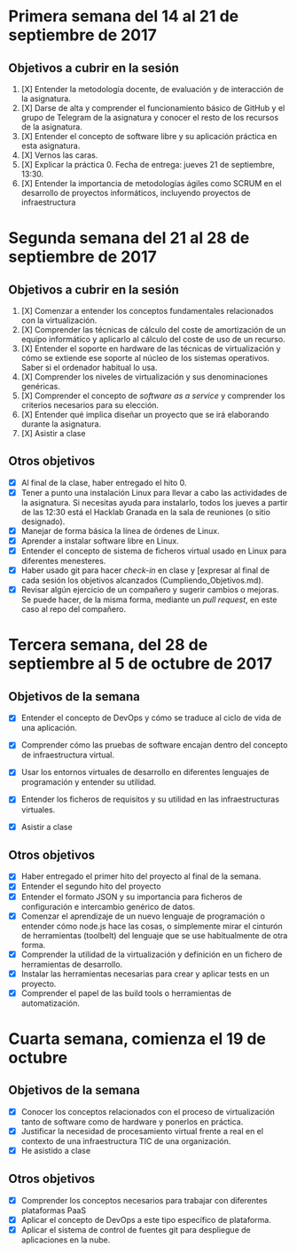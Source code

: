 # Primera semana del 14 al 21 de septiembre de 2017

## Objetivos a cubrir en la sesión

1. [X] Entender la metodología docente, de evaluación y de interacción de la asignatura.
2. [X] Darse de alta y comprender el funcionamiento básico de GitHub y el grupo de Telegram de la asignatura y conocer el resto de los recursos de la asignatura.
3. [X] Entender el concepto de software libre y su aplicación práctica en esta asignatura.
4. [X] Vernos las caras.
5. [X] Explicar la práctica 0. Fecha de entrega: jueves 21 de septiembre, 13:30.
6. [X] Entender la importancia de metodologías ágiles como SCRUM en el desarrollo de proyectos informáticos, incluyendo proyectos de infraestructura

# Segunda semana del 21 al 28 de septiembre de 2017

## Objetivos a cubrir en la sesión


1. [X] Comenzar a entender los conceptos fundamentales relacionados con la virtualización.
2. [X] Comprender las técnicas de cálculo del coste de amortización de un equipo informático y aplicarlo al cálculo del coste de uso de un recurso.
2. [X] Entender el soporte en hardware de las técnicas de virtualización y cómo se extiende ese soporte al núcleo de los sistemas operativos. Saber si el ordenador habitual lo usa.
4. [X] Comprender los niveles de virtualización y sus denominaciones genéricas.
5. [X] Comprender el concepto de *software as a service* y comprender los criterios necesarios para su elección.
6. [X] Entender qué implica diseñar un proyecto que se irá elaborando durante la asignatura.
7. [X] Asistir a clase


## Otros objetivos

* [X] Al final de la clase, haber entregado el hito 0. 
* [X] Tener a punto una instalación Linux para llevar a cabo las actividades de la asignatura. Si necesitas ayuda para instalarlo, todos los
jueves a partir de las 12:30 está el Hacklab Granada en la sala de reuniones (o sitio designado).
* [X] Manejar de forma básica la línea de órdenes de Linux.
* [X] Aprender a instalar software libre en Linux.
* [X] Entender el concepto de sistema de ficheros virtual usado en Linux para diferentes menesteres.
* [X] Haber usado git para hacer *check-in* en clase y [expresar al final de cada sesión los objetivos alcanzados (Cumpliendo_Objetivos.md).
* [X] Revisar algún ejercicio de un compañero y sugerir cambios o mejoras. Se puede hacer, de la misma forma, mediante un *pull request*, en este caso al repo del compañero.

# Tercera semana, del 28 de septiembre al 5 de octubre de 2017

## Objetivos de la semana

* [X] Entender el concepto de DevOps y cómo se traduce al ciclo de vida de una aplicación.
* [X] Comprender cómo las pruebas de software encajan dentro del concepto de infraestructura virtual.
* [X] Usar los entornos virtuales de desarrollo en diferentes lenguajes de programación y entender su utilidad.
* [X] Entender los ficheros de requisitos y su utilidad en las infraestructuras virtuales.
* [X] Asistir a clase



## Otros objetivos

* [X] Haber entregado el primer hito del proyecto al final de la semana.
* [X] Entender el segundo hito del proyecto
* [X] Entender el formato JSON y su importancia para ficheros de configuración e intercambio genérico de datos.
* [X] Comenzar el aprendizaje de un nuevo lenguaje de programación o entender cómo node.js hace las cosas, o simplemente mirar el cinturón de herramientas (toolbelt) del lenguaje que se use habitualmente de otra forma.
* [X] Comprender la utilidad de la virtualización y definición en un fichero de herramientas de desarrollo.
* [X] Instalar las herramientas necesarias para crear y aplicar tests en un proyecto.
* [X] Comprender el papel de las build tools o herramientas de automatización.

# Cuarta semana, comienza el 19 de octubre

## Objetivos de la semana

* [X] Conocer los conceptos relacionados con el proceso de virtualización tanto de software como de hardware y ponerlos en práctica.
* [X] Justificar la necesidad de procesamiento virtual frente a real en el contexto de una infraestructura TIC de una organización.
* [X] He asistido a clase

## Otros objetivos

* [X] Comprender los conceptos necesarios para trabajar con diferentes plataformas PaaS
* [X] Aplicar el concepto de DevOps a este tipo específico de plataforma.
* [X] Aplicar el sistema de control de fuentes git para despliegue de aplicaciones en la nube.
